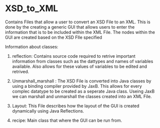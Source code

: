 # XSD_to_XML
Contains Files that allow a user to convert an XSD File to an XML.
This is done by the creating a generic GUI that allows users to enter the information that is to be included within the XML File.
The nodes within the GUI are created based on the XSD FIle specified 

Information about classes:

1. reflection: Contains source code required to retrive important information from classes such as the dattypes and names of variables available. Also allows for these values of variables to be edited and retrived.

2. Unmarshall_marshall : The XSD File is converted into Java classes by using a binding compiler provided by JaxB. This allows for every complec datatype to be created as a seperate Java class.
Useing JaxB  we can marshall and unmarshall the classes created into an XML File. 

3. Layout: This File describes how the layout of the GUI is created dynamically using Java Reflections.

4. recipe: Main class that where the GUI can be run from. 
